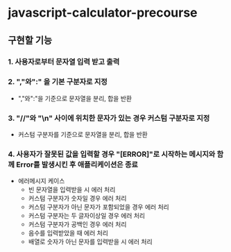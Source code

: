 # javascript-calculator-precourse

## 구현할 기능

### **1. 사용자로부터 문자열 입력 받고 출력**

### **2. ","와":" 을 기본 구분자로 지정**

- ","와":"을 기준으로 문자열을 분리, 합을 반환

### **3. "//"와 "\n" 사이에 위치한 문자가 있는 경우 커스텀 구분자로 지정**

- 커스텀 구분자를 기준으로 문자열을 분리, 합을 반환

### **4. 사용자가 잘못된 값을 입력할 경우 "[ERROR]"로 시작하는 메시지와 함께 Error를 발생시킨 후 애플리케이션은 종료**

- 에러메시지 케이스
  - 빈 문자열을 입력받을 시 에러 처리
  - 커스텀 구분자가 숫자일 경우 에러 처리
  - 커스텀 구분자가 아닌 문자가 포함되었을 경우 에러 처리
  - 커스텀 구분자는 두 글자이상일 경우 에러 처리
  - 커스텀 구분자가 공백인 경우 에러 처리
  - 음수를 입력받았을 때 에러 처리
  - 배열로 숫자가 아닌 문자를 입력받을 시 에러 처리
